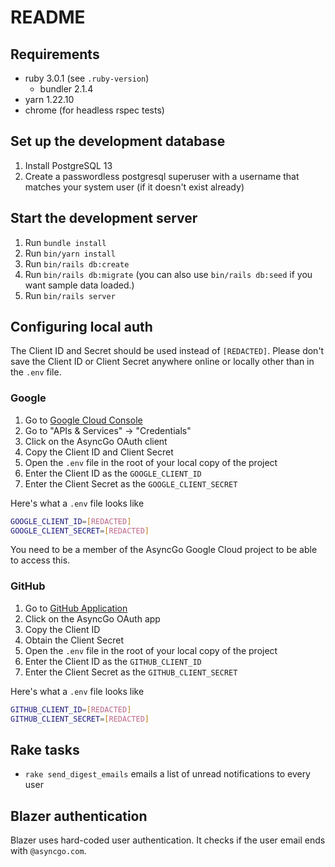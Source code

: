 # README

## Requirements

- ruby 3.0.1 (see `.ruby-version`)
  - bundler 2.1.4
- yarn 1.22.10
- chrome (for headless rspec tests)

## Set up the development database

1. Install PostgreSQL 13
1. Create a passwordless postgresql superuser with a username that matches your
system user (if it doesn't exist already)

## Start the development server

1. Run `bundle install`
1. Run `bin/yarn install`
1. Run `bin/rails db:create`
1. Run `bin/rails db:migrate` (you can also use `bin/rails db:seed` if you
  want sample data loaded.)
1. Run `bin/rails server`

## Configuring local auth

The Client ID and Secret should be used instead of `[REDACTED]`. Please don't
save the Client ID or Client Secret anywhere online or locally other than in the
`.env` file.

### Google

1. Go to [Google Cloud Console](https://console.cloud.google.com/)
2. Go to "APIs & Services" -> "Credentials"
3. Click on the AsyncGo OAuth client
4. Copy the Client ID and Client Secret
5. Open the `.env` file in the root of your local copy of the project
6. Enter the Client ID as the `GOOGLE_CLIENT_ID`
7. Enter the Client Secret as the `GOOGLE_CLIENT_SECRET`

Here's what a `.env` file looks like

```bash
GOOGLE_CLIENT_ID=[REDACTED]
GOOGLE_CLIENT_SECRET=[REDACTED]
```

You need to be a member of the AsyncGo Google Cloud project to be able to access
this.

### GitHub

1. Go to [GitHub Application](https://github.com/organizations/async-go/settings/applications)
2. Click on the AsyncGo OAuth app
3. Copy the Client ID
4. Obtain the Client Secret
5. Open the `.env` file in the root of your local copy of the project
6. Enter the Client ID as the `GITHUB_CLIENT_ID`
7. Enter the Client Secret as the `GITHUB_CLIENT_SECRET`

Here's what a `.env` file looks like

```bash
GITHUB_CLIENT_ID=[REDACTED]
GITHUB_CLIENT_SECRET=[REDACTED]
```

## Rake tasks

- `rake send_digest_emails` emails a list of unread notifications to every user

## Blazer authentication

Blazer uses hard-coded user authentication. It checks if the user email ends
with `@asyncgo.com`.
